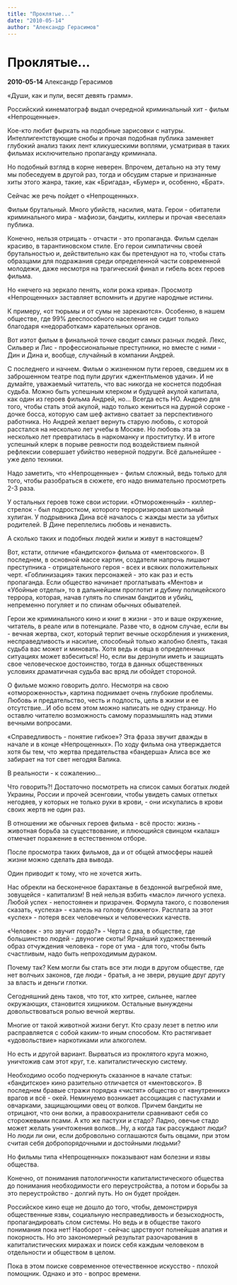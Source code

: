 ```yaml
---
title: "Проклятые..."
date: "2010-05-14"
author: "Александр Герасимов"
---
```


# Проклятые...

**2010-05-14** Александр Герасимов

«Души, как и пули, весят девять грамм».

Российский кинематограф выдал очередной криминальный хит - фильм «Непрощенные».

Кое-кто любит фыркать на подобные зарисовки с натуры. Интеллигентствующие снобы и прочая подобная публика заменяет глубокий анализ таких лент кликушескими воплями, усматривая в таких фильмах исключительно пропаганду криминала.

Но подобный взгляд в корне неверен. Впрочем, детально на эту тему мы побеседуем в другой раз, тогда и обсудим старые и признанные хиты этого жанра, такие, как «Бригада», «Бумер» и, особенно, «Брат».

Сейчас же речь пойдет о «Непрощенных».

Фильм брутальный. Много убийств, насилия, мата. Герои - обитатели криминального мира - мафиози, бандиты, киллеры и прочая «веселая» публика.

Конечно, нельзя отрицать - отчасти - это пропаганда. Фильм сделан красиво, в тарантиновском стиле. Его герои симпатичны своей брутальностью и, действительно как бы претендуют на то, чтобы стать образцами для подражания среди определенной части современной молодежи, даже несмотря на трагический финал и гибель всех героев фильма.

Но «нечего на зеркало пенять, коли рожа крива». Просмотр «Непрощенных» заставляет вспомнить и другие народные истины.

К примеру, «от тюрьмы и от сумы не зарекаются». Особенно, в нашем обществе, где 99% дееспособного населения не сидит только благодаря «недоработкам» карательных органов.

Вот иэтот фильм в финальной точке сводит самых разных людей. Лекс, Сильвер и Лис - профессиональные преступники, но вместе с ними - Дин и Дина и, вообще, случайный в компании Андрей.

С последнего и начнем. Фильм о жизненном пути героев, сведшем их в заброшенном театре под пули других «джентльменов удачи». И не думайте, уважаемый читатель, что вас никогда не коснется подобная судьба. Можно быть успешным клерком и будущей акулой капитала, как один из героев фильма Андрей, но... Всегда есть НО. Андрею для того, чтобы стать этой акулой, надо только жениться на дурной сороке - дочке босса, которую сам шеф активно сватает за перспективного работника. Но Андрей желает вернуть старую любовь, с которой расстался на несколько лет учебы в Москве. Но любовь эта за несколько лет превратилась в наркоманку и проститутку. И в итоге успешный клерк в порыве ревности под воздействием пьяной рефлексии совершает убийство неверной подруги. Всё дальнейшее - уже дело техники.

Надо заметить, что «Непрощенные» - фильм сложный, ведь только для того, чтобы разобраться в сюжете, его надо внимательно просмотреть 2-3 раза.

У остальных героев тоже свои истории. «Отмороженный» - киллер-стрелок - был подростком, которого терроризировал школьный хулиган. У подрывника Дина всё началось с жажды мести за убитых родителей. В Дине переплелись любовь и ненависть.

А сколько таких и подобных людей жили и живут в настоящем?

Вот, кстати, отличие «бандитского» фильма от «ментовского». В последнем, в основной массе картин, создатели напрочь лишают преступника - отрицательного героя - всех и всяких положительных черт. «Гоблинизация» таких персонажей - это как раз и есть пропаганда. Если общество начинает проглатывать «Ментов» и «Убойные отделы», то в дальнейшем проглотит и дубину полицейского террора, которая, начав гулять по спинам бандитов и убийц, непременно погуляет и по спинам обычных обывателей.

Герои же криминального кино и книг в жизни - это и ваше окружение, читатель, в реале или в потенциале. Разве что, в одном случае, если вы - вечная жертва, скот, который терпит вечные оскорбления и унижения, несправедливость и насилие, способный только жалобно блеять, такая судьба вас может и миновать. Хотя ведь и овца в определенных ситуациях может взбеситься! Но, если вы дерзнули иметь и защищать свое человеческое достоинство, тогда в данных общественных условиях драматичная судьба вас вряд ли обойдет стороной.

О фильме можно говорить долго. Несмотря на свою «отмороженность», картина поднимает очень глубокие проблемы. Любовь и предательство, честь и подлость, цель в жизни и ее отсутствие...И обо всем этом можно написать не одну страницу. Но оставлю читателю возможность самому поразмышлять над этими вечными вопросами.

«Справедливость - понятие гибкое»? Эта фраза звучит дважды в начале и в конце «Непрощенных». По ходу фильма она утверждается хотя бы тем, что жертва предательства «бандерша» Алиса все же забирает на тот свет негодяя Валика.

В реальности - к сожалению...

Что говорить?! Достаточно посмотреть на список самых богатых людей Украины, России и прочей эсенговии, чтобы увидеть самых отпетых негодяев, у которых не только руки в крови, - они искупались в крови своих жертв не один раз.

В отношении же обычных героев фильма - всё просто: жизнь - животная борьба за существование, и плюющийся свинцом «калаш» отмечает поражение в естественном отборе.

После просмотра таких фильмов, да и от общей атмосферы нашей жизни можно сделать два вывода.

Один приводит к тому, что не хочется жить.

Нас обрекли на бесконечное барахтанье в бездонной выгребной яме, зовущейся - капитализм! В ней нельзя взбить «масло» личного успеха. Любой успех - непостоянен и призрачен. Формула такого, с позволения сказать, «успеха» - «залезь на голову ближнего». Расплата за этот «успех» - потеря всех человечных и человеческих качеств.

«Человек - это звучит гордо?» - Черта с два, в обществе, где большинство людей - двуногие скоты! Ярчайший художественный образ отчуждения человека - горе от ума - для того, чтобы быть счастливым, надо быть непроходимым дураком.

Почему так? Кем могли бы стать все эти люди в другом обществе, где нет волчьих законов, где люди - братья, а не звери, рвущие друг другу за власть и деньги глотки.

Сегодняшний день таков, что тот, кто хитрее, сильнее, наглее окружающих, становится хищником. Остальные вынуждены довольствоваться ролью вечной жертвы.

Многие от такой животной жизни бегут. Кто сразу лезет в петлю или расправляется с собой каким-то иным способом. Кто растягивает «удовольствие» наркотиками или алкоголем.

Но есть и другой вариант. Вырваться из проклятого круга можно, уничтожив сам этот круг, т.е. капиталистическую систему.

Необходимо особо подчеркнуть сказанное в начале статьи: «бандитское» кино разительно отличается от «ментовского». В последнем бравые стражи порядка «чистят» общество от «внутренних» врагов и всё - окей. Неминуемо возникает ассоциация с пастухами и овчарками, защищающими овец от волков. Причем бандиты не отрицают, что они волки, а правоохранители сравнивают себя со сторожевыми псами. А кто же пастухи и стадо? Ладно, овечье стадо может желать уничтожения волков...Ну, а когда так рассуждают люди? Но люди ли они, если добровольно соглашаются быть овцами, при этом считая себя добропорядочными и достойными людьми?

Но фильмы типа «Непрощенных» показывают нам болезни и язвы общества.

Конечно, от понимания патологичности капиталистического общества до понимания необходимости его переустройства, а потом и борьбы за это переустройство - долгий путь. Но он будет пройден.

Российское кино еще не дошло до того, чтобы, демонстрируя общественные язвы, социальную несправедливость и безысходность, пропагандировать слом системы. Но ведь и в обществе такого понимания пока нет! Наоборот - сейчас царствуют полнейшая апатия и покорность. Но это закономерный результат разочарования в капиталистических миражах и поиск себя каждым человеком в отдельности и обществом в целом.

Пока в этом поиске современное отечественное искусство - плохой помощник. Однако и это - вопрос времени.